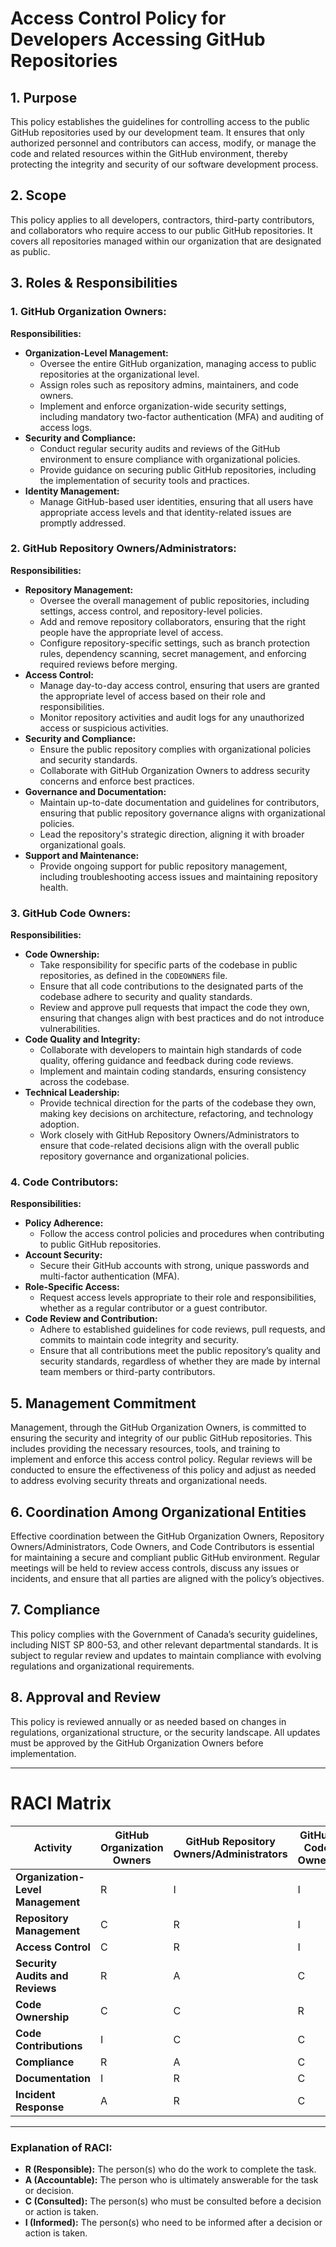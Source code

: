 # Access Control Policy for Developers Accessing GitHub Repositories

## 1. Purpose
This policy establishes the guidelines for controlling access to the public GitHub repositories used by our development team. It ensures that only authorized personnel and contributors can access, modify, or manage the code and related resources within the GitHub environment, thereby protecting the integrity and security of our software development process.

## 2. Scope
This policy applies to all developers, contractors, third-party contributors, and collaborators who require access to our public GitHub repositories. It covers all repositories managed within our organization that are designated as public.

## 3. Roles & Responsibilities

### 1. GitHub Organization Owners:
**Responsibilities:**
- **Organization-Level Management:**
  - Oversee the entire GitHub organization, managing access to public repositories at the organizational level.
  - Assign roles such as repository admins, maintainers, and code owners.
  - Implement and enforce organization-wide security settings, including mandatory two-factor authentication (MFA) and auditing of access logs.
- **Security and Compliance:**
  - Conduct regular security audits and reviews of the GitHub environment to ensure compliance with organizational policies.
  - Provide guidance on securing public GitHub repositories, including the implementation of security tools and practices.
- **Identity Management:**
  - Manage GitHub-based user identities, ensuring that all users have appropriate access levels and that identity-related issues are promptly addressed.

### 2. GitHub Repository Owners/Administrators:
**Responsibilities:**
- **Repository Management:**
  - Oversee the overall management of public repositories, including settings, access control, and repository-level policies.
  - Add and remove repository collaborators, ensuring that the right people have the appropriate level of access.
  - Configure repository-specific settings, such as branch protection rules, dependency scanning, secret management, and enforcing required reviews before merging.
- **Access Control:**
  - Manage day-to-day access control, ensuring that users are granted the appropriate level of access based on their role and responsibilities.
  - Monitor repository activities and audit logs for any unauthorized access or suspicious activities.
- **Security and Compliance:**
  - Ensure the public repository complies with organizational policies and security standards.
  - Collaborate with GitHub Organization Owners to address security concerns and enforce best practices.
- **Governance and Documentation:**
  - Maintain up-to-date documentation and guidelines for contributors, ensuring that public repository governance aligns with organizational policies.
  - Lead the repository's strategic direction, aligning it with broader organizational goals.
- **Support and Maintenance:**
  - Provide ongoing support for public repository management, including troubleshooting access issues and maintaining repository health.

### 3. GitHub Code Owners:
**Responsibilities:**
- **Code Ownership:**
  - Take responsibility for specific parts of the codebase in public repositories, as defined in the `CODEOWNERS` file.
  - Ensure that all code contributions to the designated parts of the codebase adhere to security and quality standards.
  - Review and approve pull requests that impact the code they own, ensuring that changes align with best practices and do not introduce vulnerabilities.
- **Code Quality and Integrity:**
  - Collaborate with developers to maintain high standards of code quality, offering guidance and feedback during code reviews.
  - Implement and maintain coding standards, ensuring consistency across the codebase.
- **Technical Leadership:**
  - Provide technical direction for the parts of the codebase they own, making key decisions on architecture, refactoring, and technology adoption.
  - Work closely with GitHub Repository Owners/Administrators to ensure that code-related decisions align with the overall public repository governance and organizational policies.

### 4. Code Contributors:
**Responsibilities:**
- **Policy Adherence:**
  - Follow the access control policies and procedures when contributing to public GitHub repositories.
- **Account Security:**
  - Secure their GitHub accounts with strong, unique passwords and multi-factor authentication (MFA).
- **Role-Specific Access:**
  - Request access levels appropriate to their role and responsibilities, whether as a regular contributor or a guest contributor.
- **Code Review and Contribution:**
  - Adhere to established guidelines for code reviews, pull requests, and commits to maintain code integrity and security.
  - Ensure that all contributions meet the public repository’s quality and security standards, regardless of whether they are made by internal team members or third-party contributors.

## 5. Management Commitment
Management, through the GitHub Organization Owners, is committed to ensuring the security and integrity of our public GitHub repositories. This includes providing the necessary resources, tools, and training to implement and enforce this access control policy. Regular reviews will be conducted to ensure the effectiveness of this policy and adjust as needed to address evolving security threats and organizational needs.

## 6. Coordination Among Organizational Entities
Effective coordination between the GitHub Organization Owners, Repository Owners/Administrators, Code Owners, and Code Contributors is essential for maintaining a secure and compliant public GitHub environment. Regular meetings will be held to review access controls, discuss any issues or incidents, and ensure that all parties are aligned with the policy’s objectives.

## 7. Compliance
This policy complies with the Government of Canada’s security guidelines, including NIST SP 800-53, and other relevant departmental standards. It is subject to regular review and updates to maintain compliance with evolving regulations and organizational requirements.

## 8. Approval and Review
This policy is reviewed annually or as needed based on changes in regulations, organizational structure, or the security landscape. All updates must be approved by the GitHub Organization Owners before implementation.

---

# RACI Matrix

| **Activity**                | **GitHub Organization Owners** | **GitHub Repository Owners/Administrators** | **GitHub Code Owners** | **Code Contributors** |
|-----------------------------|--------------------------------|---------------------------------------------|------------------------|-----------------------|
| **Organization-Level Management** | R                            | I                                           | I                      | I                     |
| **Repository Management**    | C                              | R                                           | I                      | I                     |
| **Access Control**           | C                              | R                                           | I                      | I                     |
| **Security Audits and Reviews** | R                            | A                                           | C                      | I                     |
| **Code Ownership**           | C                              | C                                           | R                      | I                     |
| **Code Contributions**       | I                              | C                                           | C                      | R                     |
| **Compliance**               | R                              | A                                           | C                      | I                     |
| **Documentation**            | I                              | R                                           | C                      | I                     |
| **Incident Response**        | A                              | R                                           | C                      | I                     |

---

### Explanation of RACI:
- **R (Responsible):** The person(s) who do the work to complete the task.
- **A (Accountable):** The person who is ultimately answerable for the task or decision.
- **C (Consulted):** The person(s) who must be consulted before a decision or action is taken.
- **I (Informed):** The person(s) who need to be informed after a decision or action is taken.
